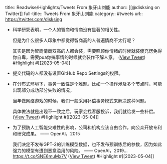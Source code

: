 title:: Readwise/Highlights/Tweets From 象牙山刘能
author:: [[@disksing on Twitter]]
full-title:: Tweets From 象牙山刘能
category:: #tweets
url:: https://twitter.com/disksing

- 科学研究表明，一个人的智商和情商没有显著的相关性。
  
  但是为什么很多人印象中都觉得智商高的人普遍情商不太行呢？
  
  其实是因为智商情商双高的人都会装，需要照顾你情绪的时候就装傻充愣免得你自卑，需要pua你搞事情的时候就会装作不解人意。 ([View Tweet](https://twitter.com/disksing/status/1638007604747329537)) #Highlight #[[2023-05-04]]
- 提交代码的人都没有设置GitHub Repo Settings的权限。
- 在分布式环境下，事务一致性是个难题。比如一个操作涉及多个节点时，可能出现部分成功部分失败的情况。
  
  当年做网络游戏的时候，我们一般采用补偿事务模式来解决这种问题。
  
  具体做法就是出现不一致之后，玩家会找客服投诉，我们就给发一些补偿。 ([View Tweet](https://twitter.com/disksing/status/1633671220200886273)) #Highlight #[[2023-05-04]]
- 为了预防人工智能灾难性的影响，公司和机构应该自由合作，向公众开放专利和研究成果。
  —— OpenAI，2015
  
  我们决定不发布GPT-2的训练模型数据，也不发布预训练后的参数，因为如此强力的模型有遭到恶意滥用的风险。
  —— OpenAI，2019… https://t.co/SNE6muMx7V ([View Tweet](https://twitter.com/disksing/status/1625339729330999297)) #Highlight #[[2023-05-04]]